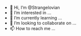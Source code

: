 - 👋 Hi, I’m @Strangelovian
- 👀 I’m interested in ...
- 🌱 I’m currently learning ...
- 💞️ I’m looking to collaborate on ...
- 📫 How to reach me ...

<!---
Strangelovian/Strangelovian is a ✨ special ✨ repository because its `README.md` (this file) appears on your GitHub profile.
You can click the Preview link to take a look at your changes.
--->
